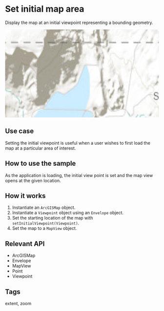 # Set initial map area

Display the map at an initial viewpoint representing a bounding geometry.

![Image of map initial extent](set-initial-map-area.png)

## Use case

Setting the initial viewpoint is useful when a user wishes to first load the map at a particular area of interest. 

## How to use the sample

As the application is loading, the initial view point is set and the map view opens at the given location.

## How it works

1. Instantiate an `ArcGISMap` object.
2. Instantiate a `Viewpoint` object using an `Envelope` object.
3. Set the starting location of the map with `setInitialViewpoint(Viewpoint)`.
4. Set the map to a `MapView` object.
 
## Relevant API

* ArcGISMap
* Envelope
* MapView
* Point
* Viewpoint


## Tags

extent, zoom
